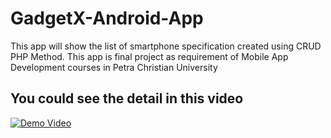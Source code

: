 # GadgetX-Android-App
 This app will show the list of smartphone specification created using CRUD PHP Method. This app is final project as requirement of Mobile App Development courses in Petra Christian University 
 
 ## You could see the detail in this video
[![Demo Video](https://i.ytimg.com/vi/F6XDSh7EdE0/hqdefault.jpg?sqp=-oaymwEZCPYBEIoBSFXyq4qpAwsIARUAAIhCGAFwAQ==&rs=AOn4CLBC3gX_5LTv-RMzgQn8F4XSk_Nb4Q)](https://www.youtube.com/watch?v=F6XDSh7EdE0&t=10s)
